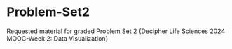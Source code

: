 # Problem-Set2
Requested material for graded Problem Set 2 {Decipher Life Sciences 2024 MOOC-Week 2: Data Visualization}
